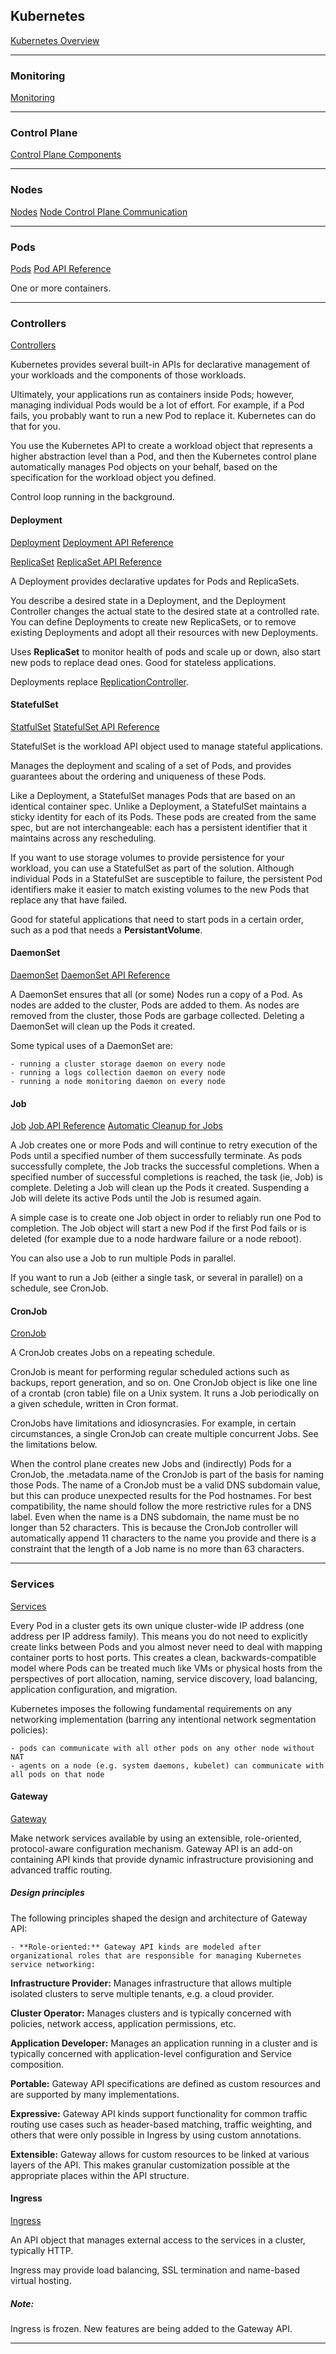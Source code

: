 ## Kubernetes
[Kubernetes Overview](https://kubernetes.io/docs/concepts/overview/#why-you-need-kubernetes-and-what-can-it-do)

_________________________
### Monitoring
[Monitoring](https://kubernetes.io/docs/tasks/debug/debug-cluster/resource-usage-monitoring/)


_________________________
### Control Plane
[Control Plane Components](https://kubernetes.io/docs/concepts/overview/components/#control-plane-components)

_________________________
### Nodes
[Nodes](https://kubernetes.io/docs/concepts/architecture/nodes/)
[Node Control Plane Communication](https://kubernetes.io/docs/concepts/architecture/control-plane-node-communication/)

_________________________
### Pods
[Pods](https://kubernetes.io/docs/concepts/workloads/pods/)
[Pod API Reference](https://kubernetes.io/docs/reference/kubernetes-api/workload-resources/pod-v1/)

One or more containers.
_________________________
### Controllers
[Controllers](https://kubernetes.io/docs/concepts/architecture/controller/)

Kubernetes provides several built-in APIs for declarative management
of your workloads and the components of those workloads.

Ultimately, your applications run as containers inside Pods; however,
managing individual Pods would be a lot of effort. For example, if a
Pod fails, you probably want to run a new Pod to replace
it. Kubernetes can do that for you.

You use the Kubernetes API to create a workload object that represents
a higher abstraction level than a Pod, and then the Kubernetes control
plane automatically manages Pod objects on your behalf, based on the
specification for the workload object you defined.

Control loop running in the background.
#### Deployment
[Deployment](https://kubernetes.io/docs/concepts/workloads/controllers/deployment/)
[Deployment API Reference](https://kubernetes.io/docs/reference/kubernetes-api/workload-resources/deployment-v1/)

[ReplicaSet](https://kubernetes.io/docs/concepts/workloads/controllers/replicaset/)
[ReplicaSet API Reference](https://kubernetes.io/docs/reference/kubernetes-api/workload-resources/replica-set-v1/)

A Deployment provides declarative updates for Pods and ReplicaSets.

You describe a desired state in a Deployment, and the Deployment
Controller changes the actual state to the desired state at a
controlled rate. You can define Deployments to create new ReplicaSets,
or to remove existing Deployments and adopt all their resources with
new Deployments.

Uses **ReplicaSet** to monitor health of pods and scale up or down, also start new pods to
replace dead ones. Good for stateless applications.

Deployments replace [ReplicationController](https://kubernetes.io/docs/concepts/workloads/controllers/replicationcontroller/).

#### StatefulSet
[StatfulSet](https://kubernetes.io/docs/concepts/workloads/controllers/statefulset/)
[StatefulSet API Reference](https://kubernetes.io/docs/reference/kubernetes-api/workload-resources/stateful-set-v1/)

StatefulSet is the workload API object used to manage stateful applications.

Manages the deployment and scaling of a set of Pods, and provides
guarantees about the ordering and uniqueness of these Pods.

Like a Deployment, a StatefulSet manages Pods that are based on an
identical container spec. Unlike a Deployment, a StatefulSet maintains
a sticky identity for each of its Pods. These pods are created from
the same spec, but are not interchangeable: each has a persistent
identifier that it maintains across any rescheduling.

If you want to use storage volumes to provide persistence for your
workload, you can use a StatefulSet as part of the solution. Although
individual Pods in a StatefulSet are susceptible to failure, the
persistent Pod identifiers make it easier to match existing volumes to
the new Pods that replace any that have failed.

Good for stateful applications that need to start pods in a certain order, such as a pod
that needs a **PersistantVolume**.

#### DaemonSet
[DaemonSet](https://kubernetes.io/docs/concepts/workloads/controllers/daemonset/)
[DaemonSet API Reference](https://kubernetes.io/docs/reference/kubernetes-api/workload-resources/daemon-set-v1/)

A DaemonSet ensures that all (or some) Nodes run a copy of a Pod. As
nodes are added to the cluster, Pods are added to them. As nodes are
removed from the cluster, those Pods are garbage collected. Deleting a
DaemonSet will clean up the Pods it created.

Some typical uses of a DaemonSet are:

    - running a cluster storage daemon on every node
    - running a logs collection daemon on every node
    - running a node monitoring daemon on every node

#### Job
[Job](https://kubernetes.io/docs/concepts/workloads/controllers/job/)
[Job API Reference](https://kubernetes.io/docs/reference/kubernetes-api/workload-resources/job-v1/)
[Automatic Cleanup for Jobs](https://kubernetes.io/docs/concepts/workloads/controllers/ttlafterfinished/)

A Job creates one or more Pods and will continue to retry execution of
the Pods until a specified number of them successfully terminate. As
pods successfully complete, the Job tracks the successful
completions. When a specified number of successful completions is
reached, the task (ie, Job) is complete. Deleting a Job will clean up
the Pods it created. Suspending a Job will delete its active Pods
until the Job is resumed again.

A simple case is to create one Job object in order to reliably run one
Pod to completion. The Job object will start a new Pod if the first
Pod fails or is deleted (for example due to a node hardware failure or
a node reboot).

You can also use a Job to run multiple Pods in parallel.

If you want to run a Job (either a single task, or several in
parallel) on a schedule, see CronJob.

#### CronJob
[CronJob](https://kubernetes.io/docs/concepts/workloads/controllers/cron-jobs/)

A CronJob creates Jobs on a repeating schedule.

CronJob is meant for performing regular scheduled actions such as
backups, report generation, and so on. One CronJob object is like one
line of a crontab (cron table) file on a Unix system. It runs a Job
periodically on a given schedule, written in Cron format.

CronJobs have limitations and idiosyncrasies. For example, in certain
circumstances, a single CronJob can create multiple concurrent
Jobs. See the limitations below.

When the control plane creates new Jobs and (indirectly) Pods for a
CronJob, the .metadata.name of the CronJob is part of the basis for
naming those Pods. The name of a CronJob must be a valid DNS subdomain
value, but this can produce unexpected results for the Pod
hostnames. For best compatibility, the name should follow the more
restrictive rules for a DNS label. Even when the name is a DNS
subdomain, the name must be no longer than 52 characters. This is
because the CronJob controller will automatically append 11 characters
to the name you provide and there is a constraint that the length of a
Job name is no more than 63 characters.


_________________________
### Services
[Services](https://kubernetes.io/docs/concepts/services-networking/)

Every Pod in a cluster gets its own unique cluster-wide IP address
(one address per IP address family). This means you do not need to
explicitly create links between Pods and you almost never need to deal
with mapping container ports to host ports.  This creates a clean,
backwards-compatible model where Pods can be treated much like VMs or
physical hosts from the perspectives of port allocation, naming,
service discovery, load balancing, application configuration, and
migration.

Kubernetes imposes the following fundamental requirements on any
networking implementation (barring any intentional network
segmentation policies):

    - pods can communicate with all other pods on any other node without NAT
    - agents on a node (e.g. system daemons, kubelet) can communicate with all pods on that node

#### Gateway
[Gateway](https://kubernetes.io/docs/concepts/services-networking/gateway/)

Make network services available by using an extensible, role-oriented,
protocol-aware configuration mechanism. Gateway API is an add-on
containing API kinds that provide dynamic infrastructure provisioning
and advanced traffic routing.

##### Design principles
The following principles shaped the design and architecture of Gateway API:

    - **Role-oriented:** Gateway API kinds are modeled after organizational roles that are responsible for managing Kubernetes service networking:

**Infrastructure Provider:** Manages infrastructure that allows multiple isolated clusters to serve multiple tenants, e.g. a cloud provider.

**Cluster Operator:** Manages clusters and is typically concerned with policies, network access, application permissions, etc.

**Application Developer:** Manages an application running in a cluster and is typically concerned with application-level configuration and Service composition.

**Portable:** Gateway API specifications are defined as custom resources and are supported by many implementations.

**Expressive:** Gateway API kinds support functionality for common traffic routing use cases such as header-based matching, traffic weighting, and others that were only possible in Ingress by using custom annotations.

**Extensible:** Gateway allows for custom resources to be linked at various layers of the API. This makes granular customization possible at the appropriate places within the API structure.

#### Ingress
[Ingress](https://kubernetes.io/docs/concepts/services-networking/ingress/)

An API object that manages external access to the services in a cluster, typically HTTP.

Ingress may provide load balancing, SSL termination and name-based virtual hosting.

##### Note:
Ingress is frozen. New features are being added to the Gateway API.

_________________________

